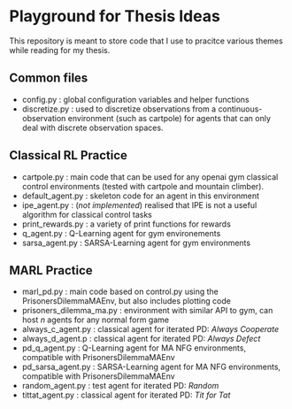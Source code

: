 # Playground for Thesis Ideas

This repository is meant to store code that I use to pracitce various themes while reading for my thesis.

## Common files
- config.py : global configuration variables and helper functions
- discretize.py : used to discretize observations from a continuous-observation environment (such as cartpole) for agents that can only deal with discrete observation spaces.

## Classical RL Practice
- cartpole.py : main code that can be used for any openai gym classical control environments (tested with cartpole and mountain climber).
- default_agent.py : skeleton code for an agent in this environment
- ipe_agent.py : (_not implemented_) realised that IPE is not a useful algorithm for classical control tasks
- print_rewards.py : a variety of print functions for rewards 
- q_agent.py : Q-Learning agent for gym environements
- sarsa_agent.py : SARSA-Learning agent for gym environments

## MARL Practice
- marl_pd.py : main code based on control.py using the PrisonersDilemmaMAEnv, but also includes plotting code
- prisoners_dilemma_ma.py : environment with similar API to gym, can host _n_ agents for any normal form game
- always_c_agent.py : classical agent for iterated PD: _Always Cooperate_
- always_d_agent.p : classical agent for iterated PD: _Always Defect_
- pd_q_agent.py : Q-Learning agent for MA NFG environments, compatible with PrisonersDilemmaMAEnv
- pd_sarsa_agent.py : SARSA-Learning agent for MA NFG environments, compatible with PrisonersDilemmaMAEnv
- random_agent.py : test agent for iterated PD: _Random_
- tittat_agent.py : classical agent for iterated PD: _Tit for Tat_
